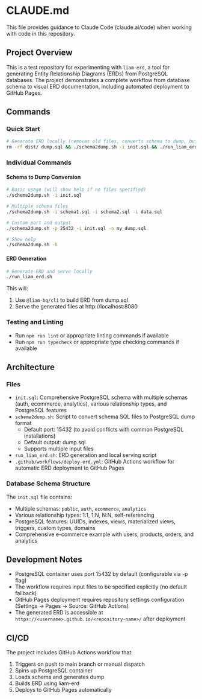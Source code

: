 # CLAUDE.md

This file provides guidance to Claude Code (claude.ai/code) when working with code in this repository.

## Project Overview

This is a test repository for experimenting with `liam-erd`, a tool for generating Entity Relationship Diagrams (ERDs) from PostgreSQL databases. The project demonstrates a complete workflow from database schema to visual ERD documentation, including automated deployment to GitHub Pages.

## Commands

### Quick Start
```bash
# Generate ERD locally (removes old files, converts schema to dump, builds ERD, serves locally)
rm -rf dist/ dump.sql && ./schema2dump.sh -i init.sql && ./run_liam_erd.sh
```

### Individual Commands

#### Schema to Dump Conversion
```bash
# Basic usage (will show help if no files specified)
./schema2dump.sh -i init.sql

# Multiple schema files
./schema2dump.sh -i schema1.sql -i schema2.sql -i data.sql

# Custom port and output
./schema2dump.sh -p 25432 -i init.sql -o my_dump.sql

# Show help
./schema2dump.sh -h
```

#### ERD Generation
```bash
# Generate ERD and serve locally
./run_liam_erd.sh
```

This will:
1. Use `@liam-hq/cli` to build ERD from dump.sql
2. Serve the generated files at http://localhost:8080

### Testing and Linting
- Run `npm run lint` or appropriate linting commands if available
- Run `npm run typecheck` or appropriate type checking commands if available

## Architecture

### Files
- `init.sql`: Comprehensive PostgreSQL schema with multiple schemas (auth, ecommerce, analytics), various relationship types, and PostgreSQL features
- `schema2dump.sh`: Script to convert schema SQL files to PostgreSQL dump format
  - Default port: 15432 (to avoid conflicts with common PostgreSQL installations)
  - Default output: dump.sql
  - Supports multiple input files
- `run_liam_erd.sh`: ERD generation and local serving script
- `.github/workflows/deploy-erd.yml`: GitHub Actions workflow for automatic ERD deployment to GitHub Pages

### Database Schema Structure
The `init.sql` file contains:
- Multiple schemas: `public`, `auth`, `ecommerce`, `analytics`
- Various relationship types: 1:1, 1:N, N:N, self-referencing
- PostgreSQL features: UUIDs, indexes, views, materialized views, triggers, custom types, domains
- Comprehensive e-commerce example with users, products, orders, and analytics

## Development Notes

- PostgreSQL container uses port 15432 by default (configurable via -p flag)
- The workflow requires input files to be specified explicitly (no default fallback)
- GitHub Pages deployment requires repository settings configuration (Settings → Pages → Source: GitHub Actions)
- The generated ERD is accessible at `https://<username>.github.io/<repository-name>/` after deployment

## CI/CD

The project includes GitHub Actions workflow that:
1. Triggers on push to main branch or manual dispatch
2. Spins up PostgreSQL container
3. Loads schema and generates dump
4. Builds ERD using liam-erd
5. Deploys to GitHub Pages automatically